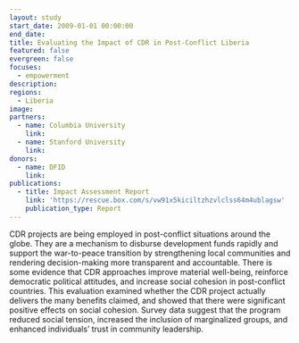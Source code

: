 ```yaml
---
layout: study
start_date: 2009-01-01 00:00:00
end_date:
title: Evaluating the Impact of CDR in Post-Conflict Liberia
featured: false
evergreen: false
focuses:
  - empowerment
description:
regions:
  - Liberia
image:
partners:
  - name: Columbia University
    link:
  - name: Stanford University
    link:
donors:
  - name: DFID
    link:
publications:
  - title: Impact Assessment Report
    link: 'https://rescue.box.com/s/vw91x5kiciltzhzvlclss64m4ublagsw'
    publication_type: Report
---
```


CDR projects are being employed in post-conflict situations around the globe. They are a mechanism to disburse development funds rapidly and support the war-to-peace transition by strengthening local communities and rendering decision-making more transparent and accountable. There is some evidence that CDR approaches improve material well-being, reinforce democratic political attitudes, and increase social cohesion in post-conflict countries. This evaluation examined whether the CDR project actually delivers the many benefits claimed, and showed that there were significant positive effects on social cohesion. Survey data suggest that the program reduced social tension, increased the inclusion of marginalized groups, and enhanced individuals’ trust in community leadership.